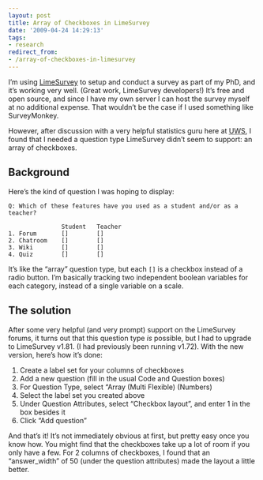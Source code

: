 ```yaml
---
layout: post
title: Array of Checkboxes in LimeSurvey
date: '2009-04-24 14:29:13'
tags:
- research
redirect_from:
- /array-of-checkboxes-in-limesurvey
---
```


I’m using [LimeSurvey](https://www.limesurvey.org) to setup and conduct a survey as part of my PhD, and it’s working very well. (Great work, LimeSurvey developers!) It’s free and open source, and since I have my own server I can host the survey myself at no additional expense. That wouldn’t be the case if I used something like SurveyMonkey.

However, after discussion with a very helpful statistics guru here at <acronym title="University of the West of Scotland">UWS</acronym>, I found that I needed a question type LimeSurvey didn’t seem to support: an array of checkboxes.

## Background

Here’s the kind of question I was hoping to display:

```
Q: Which of these features have you used as a student and/or as a teacher?

               Student   Teacher
1. Forum       []        []
2. Chatroom    []        []
3. Wiki        []        []
4. Quiz        []        []
```

It’s like the “array” question type, but each `[]` is a checkbox instead of a radio button. I’m basically tracking two independent boolean variables for each category, instead of a single variable on a scale.

## The solution

After some very helpful (and very prompt) support on the LimeSurvey forums, it turns out that this question type _is_ possible, but I had to upgrade to LimeSurvey v1.81. (I had previously been running v1.72). With the new version, here’s how it’s done:

1. Create a label set for your columns of checkboxes
2. Add a new question (fill in the usual Code and Question boxes)
3. For Question Type, select “Array (Multi Flexible) (Numbers)
4. Select the label set you created above
5. Under Question Attributes, select “Checkbox layout”, and enter 1 in the box besides it
6. Click “Add question”

And that’s it! It’s not immediately obvious at first, but pretty easy once you know how. You might find that the checkboxes take up a lot of room if you only have a few. For 2 columns of checkboxes, I found that an “answer\_width” of 50 (under the question attributes) made the layout a little better.
